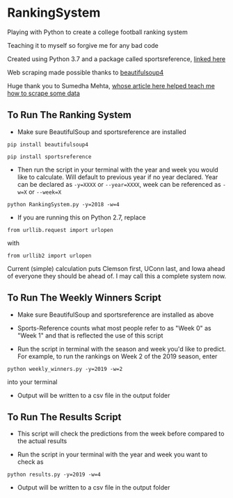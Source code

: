 # RankingSystem
Playing with Python to create a college football ranking system

Teaching it to myself so forgive me for any bad code

Created using Python 3.7 and a package called sportsreference, [linked here](https://sportsreference.readthedocs.io/en/latest/index.html)

Web scraping made possible thanks to [beautifulsoup4](https://pypi.org/project/beautifulsoup4/)

Huge thank you to Sumedha Mehta, [whose article here helped teach me how to scrape some data](https://medium.com/@smehta/scrape-and-create-your-own-beautiful-dataset-from-sports-reference-com-using-beautifulsoup-python-c26d6920684e)

## To Run The Ranking System
- Make sure BeautifulSoup and sportsreference are installed

`pip install beautifulsoup4`

`pip install sportsreference`

- Then run the script in your terminal with the year and week you would like to calculate. Will default to previous year if no year declared. Year can be declared as `-y=XXXX` or `--year=XXXX`, week can be referenced as `-w=X` or `--week=X`

`python RankingSystem.py -y=2018 -w=4`

- If you are running this on Python 2.7, replace 

`from urllib.request import urlopen` 

with 

`from urllib2 import urlopen`

Current (simple) calculation puts Clemson first, UConn last, and Iowa ahead of everyone they should be ahead of. I may call this a complete system now.

## To Run The Weekly Winners Script
- Make sure BeautifulSoup and sportsreference are installed as above

- Sports-Reference counts what most people refer to as "Week 0" as "Week 1" and that is reflected the use of this script

- Run the script in terminal with the season and week you'd like to predict. For example, to run the rankings on Week 2 of the 2019 season, enter

`python weekly_winners.py -y=2019 -w=2`

into your terminal

- Output will be written to a csv file in the output folder

## To Run The Results Script
- This script will check the predictions from the week before compared to the actual results

- Run the script in your terminal with the year and week you want to check as

`python results.py -y=2019 -w=4`

- Output will be written to a csv file in the output folder